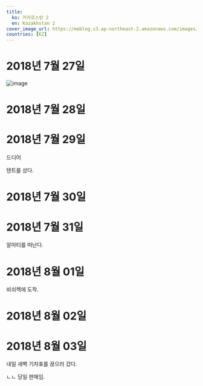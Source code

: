 ```yaml
---
title:
  ko: 카자흐스탄 2
  en: Kazakhstan 2
cover_image_url: https://meblog.s3.ap-northeast-2.amazonaws.com/images/russia/DSCF9443_wind.jpg
countries: [KZ]
---
```


# 2018년 7월 27일

![image](../../../assets/kyrgyzstan_DSCF9516.jpg)

# 2018년 7월 28일

# 2018년 7월 29일

드디어

텐트를 샀다.

# 2018년 7월 30일

# 2018년 7월 31일

알마티를 떠난다.

# 2018년 8월 01일

비쉬켁에 도착.

# 2018년 8월 02일

# 2018년 8월 03일

내일 새벽 기차표를 끊으러 갔다.

ㄴㄴ 당일 판매임.
